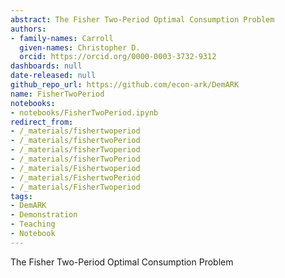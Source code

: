 ```yaml
---
abstract: The Fisher Two-Period Optimal Consumption Problem
authors:
- family-names: Carroll
  given-names: Christopher D.
  orcid: https://orcid.org/0000-0003-3732-9312
dashboards: null
date-released: null
github_repo_url: https://github.com/econ-ark/DemARK
name: FisherTwoPeriod
notebooks:
- notebooks/FisherTwoPeriod.ipynb
redirect_from:
- /_materials/fishertwoperiod
- /_materials/fishertwoPeriod
- /_materials/fisherTwoperiod
- /_materials/fisherTwoPeriod
- /_materials/Fishertwoperiod
- /_materials/FishertwoPeriod
- /_materials/FisherTwoperiod
tags:
- DemARK
- Demonstration
- Teaching
- Notebook
---
```


The Fisher Two-Period Optimal Consumption Problem

